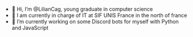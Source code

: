 - 👋 Hi, I’m @LilianCag, young graduate in computer science
- 🏤 I am currently in charge of IT at SIF UNIS France in the north of france
- 🌱 I’m currently working on some Discord bots for myself with Python and JavaScript
